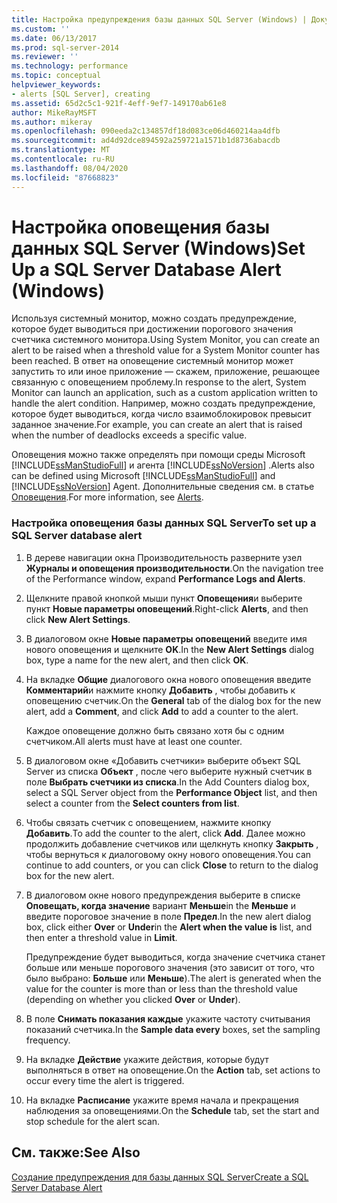 ```yaml
---
title: Настройка предупреждения базы данных SQL Server (Windows) | Документация Майкрософт
ms.custom: ''
ms.date: 06/13/2017
ms.prod: sql-server-2014
ms.reviewer: ''
ms.technology: performance
ms.topic: conceptual
helpviewer_keywords:
- alerts [SQL Server], creating
ms.assetid: 65d2c5c1-921f-4eff-9ef7-149170ab61e8
author: MikeRayMSFT
ms.author: mikeray
ms.openlocfilehash: 090eeda2c134857df18d083ce06d460214aa4dfb
ms.sourcegitcommit: ad4d92dce894592a259721a1571b1d8736abacdb
ms.translationtype: MT
ms.contentlocale: ru-RU
ms.lasthandoff: 08/04/2020
ms.locfileid: "87668823"
---
```

# <a name="set-up-a-sql-server-database-alert-windows"></a><span data-ttu-id="176d0-102">Настройка оповещения базы данных SQL Server (Windows)</span><span class="sxs-lookup"><span data-stu-id="176d0-102">Set Up a SQL Server Database Alert (Windows)</span></span>
  <span data-ttu-id="176d0-103">Используя системный монитор, можно создать предупреждение, которое будет выводиться при достижении порогового значения счетчика системного монитора.</span><span class="sxs-lookup"><span data-stu-id="176d0-103">Using System Monitor, you can create an alert to be raised when a threshold value for a System Monitor counter has been reached.</span></span> <span data-ttu-id="176d0-104">В ответ на оповещение системный монитор может запустить то или иное приложение — скажем, приложение, решающее связанную с оповещением проблему.</span><span class="sxs-lookup"><span data-stu-id="176d0-104">In response to the alert, System Monitor can launch an application, such as a custom application written to handle the alert condition.</span></span> <span data-ttu-id="176d0-105">Например, можно создать предупреждение, которое будет выводиться, когда число взаимоблокировок превысит заданное значение.</span><span class="sxs-lookup"><span data-stu-id="176d0-105">For example, you can create an alert that is raised when the number of deadlocks exceeds a specific value.</span></span>  
  
 <span data-ttu-id="176d0-106">Оповещения можно также определять при помощи среды Microsoft [!INCLUDE[ssManStudioFull](../../includes/ssmanstudiofull-md.md)] и агента [!INCLUDE[ssNoVersion](../../includes/ssnoversion-md.md)] .</span><span class="sxs-lookup"><span data-stu-id="176d0-106">Alerts also can be defined using Microsoft [!INCLUDE[ssManStudioFull](../../includes/ssmanstudiofull-md.md)] and [!INCLUDE[ssNoVersion](../../includes/ssnoversion-md.md)] Agent.</span></span> <span data-ttu-id="176d0-107">Дополнительные сведения см. в статье [Оповещения](../../ssms/agent/alerts.md).</span><span class="sxs-lookup"><span data-stu-id="176d0-107">For more information, see [Alerts](../../ssms/agent/alerts.md).</span></span>  
  
### <a name="to-set-up-a-sql-server-database-alert"></a><span data-ttu-id="176d0-108">Настройка оповещения базы данных SQL Server</span><span class="sxs-lookup"><span data-stu-id="176d0-108">To set up a SQL Server database alert</span></span>  
  
1.  <span data-ttu-id="176d0-109">В дереве навигации окна Производительность разверните узел **Журналы и оповещения производительности**.</span><span class="sxs-lookup"><span data-stu-id="176d0-109">On the navigation tree of the Performance window, expand **Performance Logs and Alerts**.</span></span>  
  
2.  <span data-ttu-id="176d0-110">Щелкните правой кнопкой мыши пункт **Оповещения**и выберите пункт **Новые параметры оповещений**.</span><span class="sxs-lookup"><span data-stu-id="176d0-110">Right-click **Alerts**, and then click **New Alert Settings**.</span></span>  
  
3.  <span data-ttu-id="176d0-111">В диалоговом окне **Новые параметры оповещений** введите имя нового оповещения и щелкните **OK**.</span><span class="sxs-lookup"><span data-stu-id="176d0-111">In the **New Alert Settings** dialog box, type a name for the new alert, and then click **OK**.</span></span>  
  
4.  <span data-ttu-id="176d0-112">На вкладке **Общие** диалогового окна нового оповещения введите **Комментарий**и нажмите кнопку **Добавить** , чтобы добавить к оповещению счетчик.</span><span class="sxs-lookup"><span data-stu-id="176d0-112">On the **General** tab of the dialog box for the new alert, add a **Comment**, and click **Add** to add a counter to the alert.</span></span>  
  
     <span data-ttu-id="176d0-113">Каждое оповещение должно быть связано хотя бы с одним счетчиком.</span><span class="sxs-lookup"><span data-stu-id="176d0-113">All alerts must have at least one counter.</span></span>  
  
5.  <span data-ttu-id="176d0-114">В диалоговом окне «Добавить счетчики» выберите объект SQL Server из списка **Объект** , после чего выберите нужный счетчик в поле **Выбрать счетчики из списка**.</span><span class="sxs-lookup"><span data-stu-id="176d0-114">In the Add Counters dialog box, select a SQL Server object from the **Performance Object** list, and then select a counter from the **Select counters from list**.</span></span>  
  
6.  <span data-ttu-id="176d0-115">Чтобы связать счетчик с оповещением, нажмите кнопку **Добавить**.</span><span class="sxs-lookup"><span data-stu-id="176d0-115">To add the counter to the alert, click **Add**.</span></span> <span data-ttu-id="176d0-116">Далее можно продолжить добавление счетчиков или щелкнуть кнопку **Закрыть** , чтобы вернуться к диалоговому окну нового оповещения.</span><span class="sxs-lookup"><span data-stu-id="176d0-116">You can continue to add counters, or you can click **Close** to return to the dialog box for the new alert.</span></span>  
  
7.  <span data-ttu-id="176d0-117">В диалоговом окне нового предупреждения выберите в списке **Оповещать, когда значение** вариант **Меньше**in the **Меньше** и введите пороговое значение в поле **Предел**.</span><span class="sxs-lookup"><span data-stu-id="176d0-117">In the new alert dialog box, click either **Over** or **Under**in the **Alert when the value is** list, and then enter a threshold value in **Limit**.</span></span>  
  
     <span data-ttu-id="176d0-118">Предупреждение будет выводиться, когда значение счетчика станет больше или меньше порогового значения (это зависит от того, что было выбрано: **Больше** или **Меньше**).</span><span class="sxs-lookup"><span data-stu-id="176d0-118">The alert is generated when the value for the counter is more than or less than the threshold value (depending on whether you clicked **Over** or **Under**).</span></span>  
  
8.  <span data-ttu-id="176d0-119">В поле **Снимать показания каждые** укажите частоту считывания показаний счетчика.</span><span class="sxs-lookup"><span data-stu-id="176d0-119">In the **Sample data every** boxes, set the sampling frequency.</span></span>  
  
9. <span data-ttu-id="176d0-120">На вкладке **Действие** укажите действия, которые будут выполняться в ответ на оповещение.</span><span class="sxs-lookup"><span data-stu-id="176d0-120">On the **Action** tab, set actions to occur every time the alert is triggered.</span></span>  
  
10. <span data-ttu-id="176d0-121">На вкладке **Расписание** укажите время начала и прекращения наблюдения за оповещениями.</span><span class="sxs-lookup"><span data-stu-id="176d0-121">On the **Schedule** tab, set the start and stop schedule for the alert scan.</span></span>  
  
## <a name="see-also"></a><span data-ttu-id="176d0-122">См. также:</span><span class="sxs-lookup"><span data-stu-id="176d0-122">See Also</span></span>  
 [<span data-ttu-id="176d0-123">Создание предупреждения для базы данных SQL Server</span><span class="sxs-lookup"><span data-stu-id="176d0-123">Create a SQL Server Database Alert</span></span>](../performance-monitor/create-a-sql-server-database-alert.md)  
  
  
